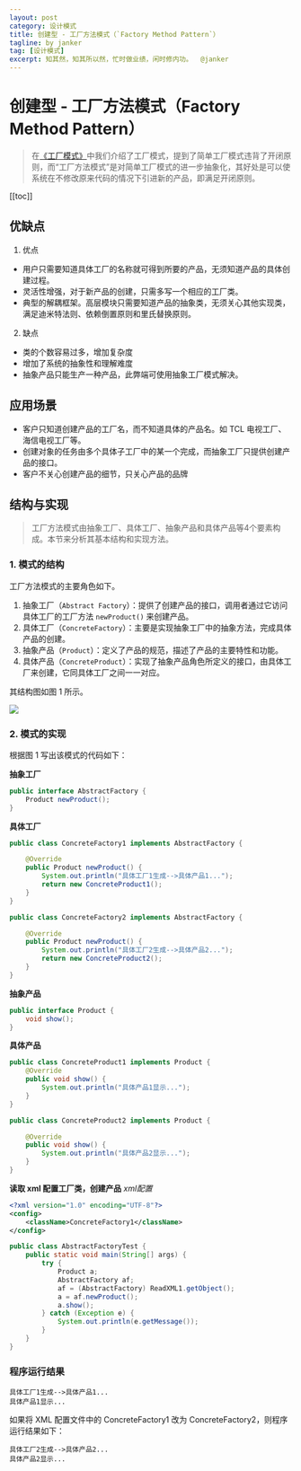 ```yaml
---
layout: post
category: 设计模式
title: 创建型 - 工厂方法模式（`Factory Method Pattern`）
tagline: by janker
tag: [设计模式]
excerpt: 知其然，知其所以然，忙时做业绩，闲时修内功。  @janker
--- 
```


# 创建型 - 工厂方法模式（Factory Method Pattern）


> 在[《工厂模式》](/md/dev-spec/pattern/5_factory-method.md)中我们介绍了工厂模式，提到了简单工厂模式违背了开闭原则，而“工厂方法模式”是对简单工厂模式的进一步抽象化，其好处是可以使系统在不修改原来代码的情况下引进新的产品，即满足开闭原则。

[[toc]]


## 优缺点
1. 优点
- 用户只需要知道具体工厂的名称就可得到所要的产品，无须知道产品的具体创建过程。
- 灵活性增强，对于新产品的创建，只需多写一个相应的工厂类。
- 典型的解耦框架。高层模块只需要知道产品的抽象类，无须关心其他实现类，满足迪米特法则、依赖倒置原则和里氏替换原则。

2. 缺点
- 类的个数容易过多，增加复杂度
- 增加了系统的抽象性和理解难度
- 抽象产品只能生产一种产品，此弊端可使用抽象工厂模式解决。

## 应用场景

- 客户只知道创建产品的工厂名，而不知道具体的产品名。如 TCL 电视工厂、海信电视工厂等。
- 创建对象的任务由多个具体子工厂中的某一个完成，而抽象工厂只提供创建产品的接口。
- 客户不关心创建产品的细节，只关心产品的品牌

## 结构与实现
> 工厂方法模式由抽象工厂、具体工厂、抽象产品和具体产品等4个要素构成。本节来分析其基本结构和实现方法。

### 1. 模式的结构

工厂方法模式的主要角色如下。

1. 抽象工厂（`Abstract Factory`）：提供了创建产品的接口，调用者通过它访问具体工厂的工厂方法 `newProduct()` 来创建产品。
2. 具体工厂（`ConcreteFactory`）：主要是实现抽象工厂中的抽象方法，完成具体产品的创建。
3. 抽象产品（`Product`）：定义了产品的规范，描述了产品的主要特性和功能。
4. 具体产品（`ConcreteProduct`）：实现了抽象产品角色所定义的接口，由具体工厂来创建，它同具体工厂之间一一对应。

其结构图如图 1 所示。

![](https://cdn.jsdelivr.net/gh/janker0718/image_store@master/img/20220330214556.png)

### 2. 模式的实现

根据图 1 写出该模式的代码如下：

**抽象工厂**

```java
public interface AbstractFactory {
    Product newProduct();
}
```
**具体工厂**
```java
public class ConcreteFactory1 implements AbstractFactory {

    @Override
    public Product newProduct() {
        System.out.println("具体工厂1生成-->具体产品1...");
        return new ConcreteProduct1();
    }
}
```
```java
public class ConcreteFactory2 implements AbstractFactory {

    @Override
    public Product newProduct() {
        System.out.println("具体工厂2生成-->具体产品2...");
        return new ConcreteProduct2();
    }
}
```

**抽象产品**
```java
public interface Product {
    void show();
}
```

**具体产品**

```java
public class ConcreteProduct1 implements Product {
    @Override
    public void show() {
        System.out.println("具体产品1显示...");
    }
}
```

```java
public class ConcreteProduct2 implements Product {

    @Override
    public void show() {
        System.out.println("具体产品2显示...");
    }
}
```

**读取 xml 配置工厂类，创建产品**
_xml配置_
```xml
<?xml version="1.0" encoding="UTF-8"?>
<config>
    <className>ConcreteFactory1</className>
</config>
```
```java
public class AbstractFactoryTest {
    public static void main(String[] args) {
        try {
            Product a;
            AbstractFactory af;
            af = (AbstractFactory) ReadXML1.getObject();
            a = af.newProduct();
            a.show();
        } catch (Exception e) {
            System.out.println(e.getMessage());
        }
    }
}
```
### 程序运行结果

```shell
具体工厂1生成-->具体产品1...
具体产品1显示...
```
如果将 XML 配置文件中的 ConcreteFactory1 改为 ConcreteFactory2，则程序运行结果如下：
```shell
具体工厂2生成-->具体产品2...
具体产品2显示...
```



